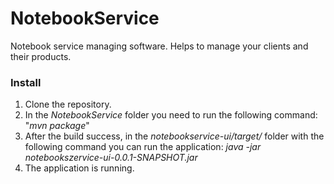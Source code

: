 # NotebookService
Notebook service managing software. Helps to manage your clients and their products.

### Install
1. Clone the repository.
2. In the _NotebookService_ folder you need to run the following command: "_mvn package_"
3. After the build success, in the _notebookservice-ui/target/_ folder with the following command
you can run the application: _java -jar notebookszervice-ui-0.0.1-SNAPSHOT.jar_
4. The application is running.